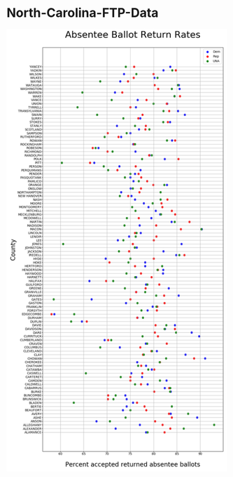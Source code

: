 # North-Carolina-FTP-Data

![Data](https://github.com/ZhenjiaChen/North-Carolina-FTP-Data/blob/master/fig6.png)
